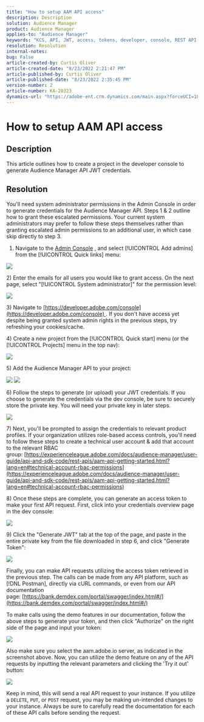 ```yaml
---
title: "How to setup AAM API access"
description: Description
solution: Audience Manager
product: Audience Manager
applies-to: "Audience Manager"
keywords: "KCS, API, JWT, access, tokens, developer, console, REST API, REST"
resolution: Resolution
internal-notes: 
bug: False
article-created-by: Curtis Oliver
article-created-date: "8/23/2022 2:21:47 PM"
article-published-by: Curtis Oliver
article-published-date: "8/23/2022 2:35:45 PM"
version-number: 2
article-number: KA-20323
dynamics-url: "https://adobe-ent.crm.dynamics.com/main.aspx?forceUCI=1&pagetype=entityrecord&etn=knowledgearticle&id=494ec7ea-ee22-ed11-b83e-0022480868ff"
---
```

# How to setup AAM API access

## Description

This article outlines how to create a project in the developer console to generate Audience Manager API JWT credentials.

## Resolution

You'll need system administrator permissions in the Admin Console in order to generate credentials for the Audience Manager API. Steps 1 & 2 outline how to grant these escalated permissions. Your current system administrators may prefer to follow these steps themselves rather than granting escalated admin permissions to an additional user, in which case skip directly to step 3.

1) Navigate to the [Admin Console](https://adminconsole.adobe.com/) , and select [!UICONTROL Add admins] from the [!UICONTROL Quick links] menu:

![](assets/27c759f0-4418-ed11-b83e-0022480868ff.png)

&#x200B;2) Enter the emails for all users you would like to grant access. On the next page, select "[!UICONTROL System administrator]" for the permission level:

![](assets/4eaf764b-4518-ed11-b83e-0022480868ff.png)

&#x200B;3) Navigate to [https://developer.adobe.com/console](https://developer.adobe.com/console) . If you don't have access yet despite being granted system admin rights in the previous steps, try refreshing your cookies/cache.

&#x200B;4) Create a new project from the [!UICONTROL Quick start] menu (or the [!UICONTROL Projects] menu in the top nav):

![](assets/363a9d79-1418-ed11-b83e-0022480868ff.png)

&#x200B;5) Add the Audience Manager API to your project:

![](assets/a06e1ebd-1418-ed11-b83e-0022480868ff.png)
![](assets/26768505-1518-ed11-b83e-0022480868ff.png)

&#x200B;6) Follow the steps to generate (or upload) your JWT credentials. If you choose to generate the credentials via the dev console, be sure to securely store the private key. You will need your private key in later steps. 

![](assets/d7e73a64-1518-ed11-b83e-0022480868ff.png)

&#x200B;7) Next, you'll be prompted to assign the credentials to relevant product profiles. If your organization utilizes role-based access controls, you'll need to follow these steps to create a technical user account & add that account to the relevant RBAC group: [https://experienceleague.adobe.com/docs/audience-manager/user-guide/api-and-sdk-code/rest-apis/aam-api-getting-started.html?lang=en#technical-account-rbac-permissions](https://experienceleague.adobe.com/docs/audience-manager/user-guide/api-and-sdk-code/rest-apis/aam-api-getting-started.html?lang=en#technical-account-rbac-permissions)

&#x200B;8) Once these steps are complete, you can generate an access token to make your first API request. First, click into your credentials overview page in the dev console:

![](assets/f9ef434b-ef22-ed11-b83e-0022480868ff.png)

&#x200B;9) Click the "Generate JWT" tab at the top of the page, and paste in the entire private key from the file downloaded in step 6, and click "Generate Token":

![](assets/54d65c8d-ef22-ed11-b83e-0022480868ff.png)

Finally, you can make API requests utilizing the access token retrieved in the previous step. The calls can be made from any API platform, such as [!DNL Postman], directly via cURL commands, or even from our API documentation page: [https://bank.demdex.com/portal/swagger/index.html#/](https://bank.demdex.com/portal/swagger/index.html#/)

To make calls using the demo features in our documentation, follow the above steps to generate your token, and then click "Authorize" on the right side of the page and input your token:

![](assets/ba540b4f-f022-ed11-b83e-0022480868ff.png)

Also make sure you select the aam.adobe.io server, as indicated in the screenshot above. Now, you can utilize the demo feature on any of the API requests by inputting the relevant parameters and clicking the 'Try it out' button: 

![](assets/0ef8197f-f022-ed11-b83e-0022480868ff.png)

Keep in mind, this will send a real API request to your instance. If you utilize a `DELETE`, `PUT`, or `POST` request, you may be making un-intended changes to your instance. Always be sure to carefully read the documentation for each of these API calls before sending the request.



